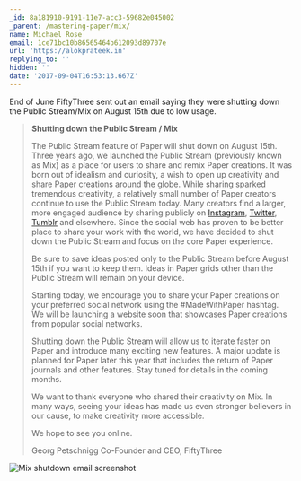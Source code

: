 ```yaml
---
_id: 8a181910-9191-11e7-acc3-59682e045002
_parent: /mastering-paper/mix/
name: Michael Rose
email: 1ce71bc10b86565464b612093d89707e
url: 'https://alokprateek.in'
replying_to: ''
hidden: ''
date: '2017-09-04T16:53:13.667Z'
---
```


End of June FiftyThree sent out an email saying they were shutting down the
Public Stream/Mix on August 15th due to low usage.

> **Shutting down the Public Stream / Mix**
>
> The Public Stream feature of Paper will shut down on August 15th. Three years
> ago, we launched the Public Stream (previously known as Mix) as a place for
> users to share and remix Paper creations. It was born out of idealism and
> curiosity, a wish to open up creativity and share Paper creations around the
> globe. While sharing sparked tremendous creativity, a relatively small number
> of Paper creators continue to use the Public Stream today. Many creators find
> a larger, more engaged audience by sharing publicly on
> [Instagram](https://www.instagram.com/explore/tags/madewithpaper/),
> [Twitter](https://twitter.com/search?f=tweets&vertical=default&q=%23madewithpaper&src=typd),
> [Tumblr](https://www.tumblr.com/tagged/madewithpaper) and elsewhere. Since the
> social web has proven to be better place to share your work with the world, we
> have decided to shut down the Public Stream and focus on the core Paper
> experience.
>
> Be sure to save ideas posted only to the Public Stream before August 15th if
> you want to keep them. Ideas in Paper grids other than the Public Stream will
> remain on your device.
>
> Starting today, we encourage you to share your Paper creations on your
> preferred social network using the #MadeWithPaper hashtag. We will be
> launching a website soon that showcases Paper creations from popular social
> networks.
>
> Shutting down the Public Stream will allow us to iterate faster on Paper and
> introduce many exciting new features. A major update is planned for Paper
> later this year that includes the return of Paper journals and other features.
> Stay tuned for details in the coming months.
>
> We want to thank everyone who shared their creativity on Mix. In many ways,
> seeing your ideas has made us even stronger believers in our cause, to make
> creativity more accessible.
>
> We hope to see you online.
>
> Georg Petschnigg Co-Founder and CEO, FiftyThree

![Mix shutdown email screenshot](../../../images/mix-shutdown-email.png)
